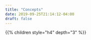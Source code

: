 ```yaml
---
title: "Concepts"
date: 2019-09-25T21:14:12-04:00
draft: false
---
```


{{% children style="h4" depth="3" %}}
